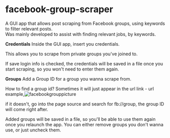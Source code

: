 # facebook-group-scraper
A GUI app that allows post scraping from Facebook groups, using keywords to filter relevant posts.  
Was mainly developed to assist with finding relevant jobs, by keywords.

**Credentials**
Inside the GUI app, insert you credentials.

This allows you to scrape from private groups you've joined to.

If save login info is checked, the credentials will be saved in a file once you start scraping, so you won't need to enter them again.

**Groups**
Add a Group ID for a group you wanna scrape from.

How to find a group id? Sometimes it will just appear in the url link - url example,![facebookgrouppicture](https://user-images.githubusercontent.com/95572023/236784072-3a4f0940-dc14-44d5-aa58-174682e60832.png)

if it doesn't, go into the page source and search for fb://group, the group ID will come right after.

Added groups will be saved in a file, so you'll be able to use them again once you relaunch the app. You can either remove groups you don't wanna use, or just uncheck them.
